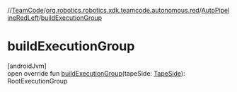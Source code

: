 //[TeamCode](../../../index.md)/[org.robotics.robotics.xdk.teamcode.autonomous.red](../index.md)/[AutoPipelineRedLeft](index.md)/[buildExecutionGroup](build-execution-group.md)

# buildExecutionGroup

[androidJvm]\
open override fun [buildExecutionGroup](build-execution-group.md)(tapeSide: [TapeSide](../../org.robotics.robotics.xdk.teamcode.autonomous.detection/-tape-side/index.md)): RootExecutionGroup

